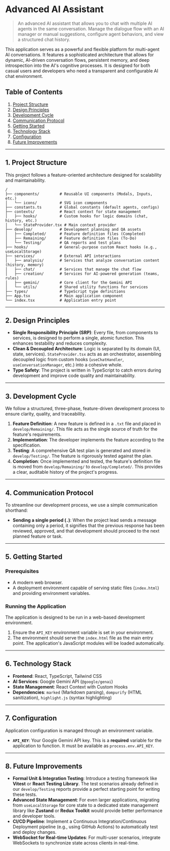 # Advanced AI Assistant

> An advanced AI assistant that allows you to chat with multiple AI agents in the same conversation. Manage the dialogue flow with an AI manager or manual suggestions, configure agent behaviors, and view a structured chat history.

This application serves as a powerful and flexible platform for multi-agent AI conversations. It features a sophisticated architecture that allows for dynamic, AI-driven conversation flows, persistent memory, and deep introspection into the AI's cognitive processes. It is designed for both casual users and developers who need a transparent and configurable AI chat environment.

## Table of Contents
1. [Project Structure](#project-structure)
2. [Design Principles](#design-principles)
3. [Development Cycle](#development-cycle)
4. [Communication Protocol](#communication-protocol)
5. [Getting Started](#getting-started)
6. [Technology Stack](#technology-stack)
7. [Configuration](#configuration)
8. [Future Improvements](#future-improvements)

---

## 1. Project Structure

This project follows a feature-oriented architecture designed for scalability and maintainability.

```
/
├── components/         # Reusable UI components (Modals, Inputs, etc.)
│   └── icons/          # SVG icon components
├── constants.ts        # Global constants (default agents, configs)
├── contexts/           # React context for state management
│   ├── hooks/          # Custom hooks for logic domains (chat, history, etc.)
│   └── StateProvider.tsx # Main context provider
├── develop/            # Development planning and QA assets
│   ├── Completed/      # Feature definition files (Completed)
│   ├── Remaining/      # Feature definition files (To-Do)
│   └── Testing/        # QA reports and test plans
├── hooks/              # General-purpose custom React hooks (e.g., useLocalStorage)
├── services/           # External API interactions
│   ├── analysis/       # Services that analyze conversation content (history, memory)
│   ├── chat/           # Services that manage the chat flow
│   ├── creation/       # Services for AI-powered generation (teams, rules)
│   ├── gemini/         # Core client for the Gemini API
│   └── utils/          # Shared utility functions for services
├── types/              # TypeScript type definitions
├── App.tsx             # Main application component
└── index.tsx           # Application entry point
```

---

## 2. Design Principles

-   **Single Responsibility Principle (SRP)**: Every file, from components to services, is designed to perform a single, atomic function. This enhances testability and reduces complexity.
-   **Clean & Decoupled Architecture**: Logic is separated by its domain (UI, state, services). `StateProvider.tsx` acts as an orchestrator, assembling decoupled logic from custom hooks (`useChatHandler`, `useConversationManager`, etc.) into a cohesive whole.
-   **Type Safety**: The project is written in TypeScript to catch errors during development and improve code quality and maintainability.

---

## 3. Development Cycle

We follow a structured, three-phase, feature-driven development process to ensure clarity, quality, and traceability.

1.  **Feature Definition**: A new feature is defined in a `.txt` file and placed in `develop/Remaining/`. This file acts as the single source of truth for the feature's requirements.
2.  **Implementation**: The developer implements the feature according to the specification.
3.  **Testing**: A comprehensive QA test plan is generated and stored in `develop/Testing/`. The feature is rigorously tested against the plan.
4.  **Completion**: Once implemented and tested, the feature's definition file is moved from `develop/Remaining/` to `develop/Completed/`. This provides a clear, auditable history of the project's progress.

---

## 4. Communication Protocol

To streamline our development process, we use a simple communication shorthand:

-   **Sending a single period (`.`)**: When the project lead sends a message containing only a period, it signifies that the previous response has been reviewed, approved, and that development should proceed to the next planned feature or task.

---

## 5. Getting Started

### Prerequisites

-   A modern web browser.
-   A deployment environment capable of serving static files (`index.html`) and providing environment variables.

### Running the Application

The application is designed to be run in a web-based development environment.
1.  Ensure the `API_KEY` environment variable is set in your environment.
2.  The environment should serve the `index.html` file as the main entry point. The application's JavaScript modules will be loaded automatically.

---

## 6. Technology Stack

-   **Frontend**: React, TypeScript, Tailwind CSS
-   **AI Services**: Google Gemini API (`@google/genai`)
-   **State Management**: React Context with Custom Hooks
-   **Dependencies**: `marked` (Markdown parsing), `dompurify` (HTML sanitization), `highlight.js` (syntax highlighting)

---

## 7. Configuration

Application configuration is managed through an environment variable.

-   **`API_KEY`**: Your Google Gemini API key. This is a **required** variable for the application to function. It must be available as `process.env.API_KEY`.

---

## 8. Future Improvements

-   **Formal Unit & Integration Testing**: Introduce a testing framework like **Vitest** or **React Testing Library**. The test scenarios already defined in our `develop/Testing` reports provide a perfect starting point for writing these tests.
-   **Advanced State Management**: For even larger applications, migrating from `useLocalStorage` for core state to a dedicated state management library like **Zustand** or **Redux Toolkit** would provide better performance and developer tools.
-   **CI/CD Pipeline**: Implement a Continuous Integration/Continuous Deployment pipeline (e.g., using GitHub Actions) to automatically test and deploy changes.
-   **WebSocket for Real-time Updates**: For multi-user scenarios, integrate WebSockets to synchronize state across clients in real-time.